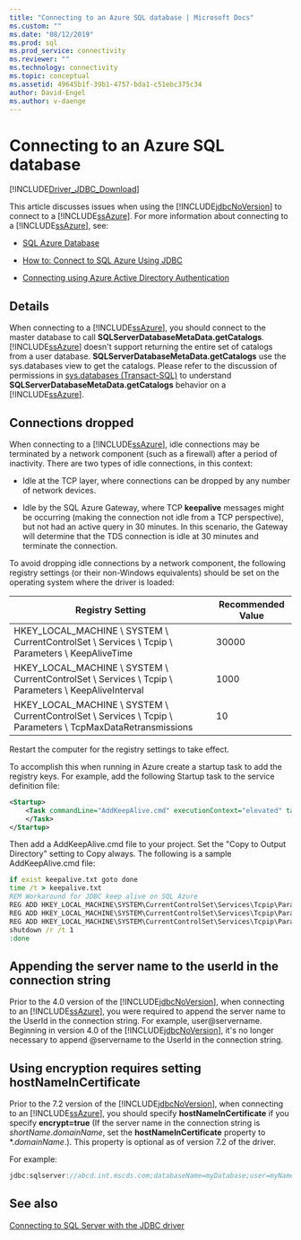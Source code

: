 ```yaml
---
title: "Connecting to an Azure SQL database | Microsoft Docs"
ms.custom: ""
ms.date: "08/12/2019"
ms.prod: sql
ms.prod_service: connectivity
ms.reviewer: ""
ms.technology: connectivity
ms.topic: conceptual
ms.assetid: 49645b1f-39b1-4757-bda1-c51ebc375c34
author: David-Engel
ms.author: v-daenge
---
```

# Connecting to an Azure SQL database

[!INCLUDE[Driver_JDBC_Download](../../includes/driver_jdbc_download.md)]

This article discusses issues when using the [!INCLUDE[jdbcNoVersion](../../includes/jdbcnoversion_md.md)] to connect to a [!INCLUDE[ssAzure](../../includes/ssazure_md.md)]. For more information about connecting to a [!INCLUDE[ssAzure](../../includes/ssazure_md.md)], see:  
  
- [SQL Azure Database](https://docs.microsoft.com/azure/sql-database/sql-database-technical-overview)  
  
- [How to: Connect to SQL Azure Using JDBC](https://docs.microsoft.com/azure/sql-database/sql-database-connect-query-java)  

- [Connecting using Azure Active Directory Authentication](../../connect/jdbc/connecting-using-azure-active-directory-authentication.md)  
  
## Details

When connecting to a [!INCLUDE[ssAzure](../../includes/ssazure_md.md)], you should connect to the master database to call **SQLServerDatabaseMetaData.getCatalogs**.  
[!INCLUDE[ssAzure](../../includes/ssazure_md.md)] doesn't support returning the entire set of catalogs from a user database. **SQLServerDatabaseMetaData.getCatalogs** use the sys.databases view to get the catalogs. Please refer to the discussion of permissions in [sys.databases (Transact-SQL)](../../relational-databases/system-catalog-views/sys-databases-transact-sql.md) to understand **SQLServerDatabaseMetaData.getCatalogs** behavior on a [!INCLUDE[ssAzure](../../includes/ssazure_md.md)].  
  
## Connections dropped

When connecting to a [!INCLUDE[ssAzure](../../includes/ssazure_md.md)], idle connections may be terminated by a network component (such as a firewall) after a period of inactivity. There are two types of idle connections, in this context:  

- Idle at the TCP layer, where connections can be dropped by any number of network devices.  

- Idle by the SQL Azure Gateway, where TCP **keepalive** messages might be occurring (making the connection not idle from a TCP perspective), but not had an active query in 30 minutes. In this scenario, the Gateway will determine that the TDS connection is idle at 30 minutes and terminate the connection.  
  
To avoid dropping idle connections by a network component, the following registry settings (or their non-Windows equivalents) should be set on the operating system where the driver is loaded:  
  
|Registry Setting|Recommended Value|  
|----------------------|-----------------------|  
|HKEY_LOCAL_MACHINE \ SYSTEM \ CurrentControlSet \ Services \ Tcpip \ Parameters \ KeepAliveTime|30000|  
|HKEY_LOCAL_MACHINE \ SYSTEM \ CurrentControlSet \ Services \ Tcpip \ Parameters \ KeepAliveInterval|1000|  
|HKEY_LOCAL_MACHINE \ SYSTEM \ CurrentControlSet \ Services \ Tcpip \ Parameters \ TcpMaxDataRetransmissions|10|  
  
Restart the computer for the registry settings to take effect.  

To accomplish this when running in Azure create a startup task to add the registry keys.  For example, add the following Startup task to the service definition file:  

```xml
<Startup>  
    <Task commandLine="AddKeepAlive.cmd" executionContext="elevated" taskType="simple">  
    </Task>  
</Startup>  
```

Then add a AddKeepAlive.cmd file to your project. Set the "Copy to Output Directory" setting to Copy always. The following is a sample AddKeepAlive.cmd file:  

```bat
if exist keepalive.txt goto done  
time /t > keepalive.txt  
REM Workaround for JDBC keep alive on SQL Azure  
REG ADD HKEY_LOCAL_MACHINE\SYSTEM\CurrentControlSet\Services\Tcpip\Parameters /v KeepAliveTime /t REG_DWORD /d 30000 >> keepalive.txt  
REG ADD HKEY_LOCAL_MACHINE\SYSTEM\CurrentControlSet\Services\Tcpip\Parameters /v KeepAliveInterval /t REG_DWORD /d 1000 >> keepalive.txt  
REG ADD HKEY_LOCAL_MACHINE\SYSTEM\CurrentControlSet\Services\Tcpip\Parameters /v TcpMaxDataRetransmissions /t REG_DWORD /d 10 >> keepalive.txt  
shutdown /r /t 1  
:done  
```

## Appending the server name to the userId in the connection string  

Prior to the 4.0 version of the [!INCLUDE[jdbcNoVersion](../../includes/jdbcnoversion_md.md)], when connecting to an [!INCLUDE[ssAzure](../../includes/ssazure_md.md)], you were required to append the server name to the UserId in the connection string. For example, user@servername. Beginning in version 4.0 of the [!INCLUDE[jdbcNoVersion](../../includes/jdbcnoversion_md.md)], it's no longer necessary to append @servername to the UserId in the connection string.  

## Using encryption requires setting hostNameInCertificate

Prior to the 7.2 version of the [!INCLUDE[jdbcNoVersion](../../includes/jdbcnoversion_md.md)], when connecting to an [!INCLUDE[ssAzure](../../includes/ssazure_md.md)], you should specify **hostNameInCertificate** if you specify **encrypt=true** (If the server name in the connection string is *shortName*.*domainName*, set the **hostNameInCertificate** property to \*.*domainName*.). This property is optional as of version 7.2 of the driver.

For example:

```java
jdbc:sqlserver://abcd.int.mscds.com;databaseName=myDatabase;user=myName;password=myPassword;encrypt=true;hostNameInCertificate=*.int.mscds.com;
```

## See also

[Connecting to SQL Server with the JDBC driver](../../connect/jdbc/connecting-to-sql-server-with-the-jdbc-driver.md)  
